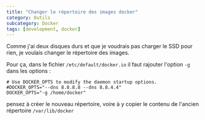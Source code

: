 ```yaml
---
title: "Changer le répertoire des images docker"
category: Outils
subcategory: Docker
tags: [development, docker]
---
```

Comme j'ai deux disques durs et que je voudrais pas charger le SSD pour rien, je voulais changer le répertoire des images.

Pour ça, dans le fichier `/etc/default/docker.io` il faut rajouter l'option `-g` dans les options :

```
# Use DOCKER_OPTS to modify the daemon startup options.
#DOCKER_OPTS="--dns 8.8.8.8 --dns 8.8.4.4"
DOCKER_OPTS="-g /home/docker"
```

pensez à créer le nouveau répertoire, voire à y copier le contenu de l'ancien répertoire `/var/lib/docker`

